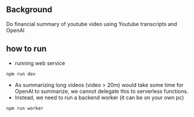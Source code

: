 ## Background
Do financial summary of youtube video using Youtube transcripts and OpenAI

## how to run
- running web service
```
npm run dev
```
- As summarizing long videos (video > 20m) would take some time for OpenAI to summarize, we cannot delegate this to serverless functions.
- Instead, we need to run a backend worker (it can be on your own pc)
```
npm run worker
```